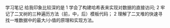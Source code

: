 学习笔记
给我印象比较深的是
1 学会了构建哈希表来实现对数据的直接访问;
2 牢记了二叉树的三种遍历方法（前，中，后）模板代码；
2 理解了二叉堆的快速寻找一堆数据中的最大/小值的原理和实现方法。 